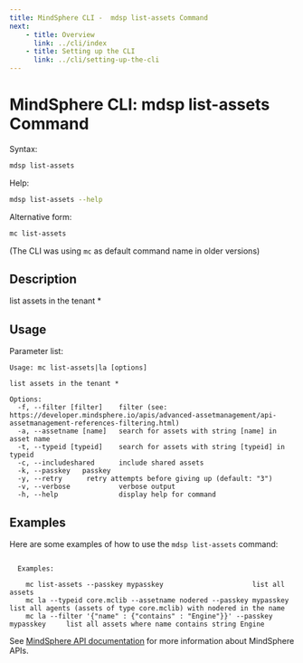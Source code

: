 ```yaml
---
title: MindSphere CLI -  mdsp list-assets Command
next:
    - title: Overview
      link: ../cli/index
    - title: Setting up the CLI
      link: ../cli/setting-up-the-cli
---
```


# MindSphere CLI: mdsp list-assets Command

Syntax:

```bash
mdsp list-assets
```

Help:

```bash
mdsp list-assets --help
```

Alternative form:

```bash
mc list-assets
```

(The CLI was using `mc` as default command name in older versions)

## Description

list assets in the tenant *

## Usage

Parameter list:

```text
Usage: mc list-assets|la [options]

list assets in the tenant *

Options:
  -f, --filter [filter]    filter (see: https://developer.mindsphere.io/apis/advanced-assetmanagement/api-assetmanagement-references-filtering.html)
  -a, --assetname [name]   search for assets with string [name] in asset name
  -t, --typeid [typeid]    search for assets with string [typeid] in typeid
  -c, --includeshared      include shared assets
  -k, --passkey   passkey
  -y, --retry      retry attempts before giving up (default: "3")
  -v, --verbose            verbose output
  -h, --help               display help for command

```

## Examples

Here are some examples of how to use the `mdsp list-assets` command:

```text

  Examples:

    mc list-assets --passkey mypasskey 						list all assets
    mc la --typeid core.mclib --assetname nodered --passkey mypasskey 		list all agents (assets of type core.mclib) with nodered in the name
    mc la --filter '{"name" : {"contains" : "Engine"}}' --passkey mypasskey 	list all assets where name contains string Engine

```

See [MindSphere API documentation](https://documentation.mindsphere.io/MindSphere/apis/index.html) for more information about MindSphere APIs.